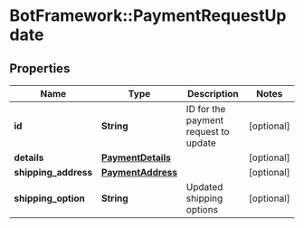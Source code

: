 # BotFramework::PaymentRequestUpdate

## Properties
Name | Type | Description | Notes
------------ | ------------- | ------------- | -------------
**id** | **String** | ID for the payment request to update | [optional] 
**details** | [**PaymentDetails**](PaymentDetails.md) |  | [optional] 
**shipping_address** | [**PaymentAddress**](PaymentAddress.md) |  | [optional] 
**shipping_option** | **String** | Updated shipping options | [optional] 


